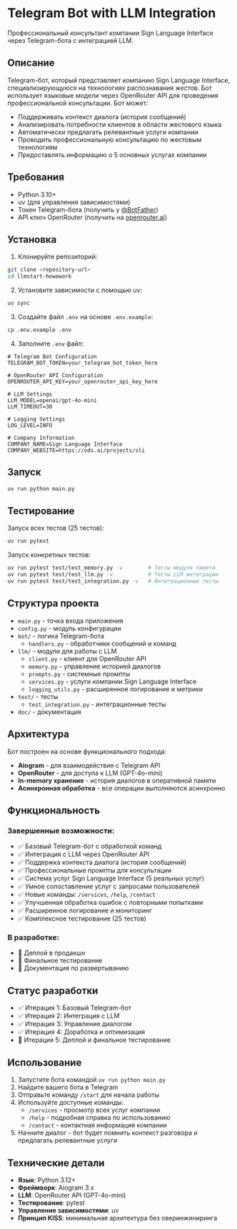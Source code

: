 # Telegram Bot with LLM Integration

Профессиональный консультант компании Sign Language Interface через Telegram-бота с интеграцией LLM.

## Описание

Telegram-бот, который представляет компанию Sign Language Interface, специализирующуюся на технологиях распознавания жестов. Бот использует языковые модели через OpenRouter API для проведения профессиональной консультации. Бот может:

- Поддерживать контекст диалога (история сообщений)
- Анализировать потребности клиентов в области жестового языка
- Автоматически предлагать релевантные услуги компании
- Проводить профессиональную консультацию по жестовым технологиям
- Предоставлять информацию о 5 основных услугах компании

## Требования

- Python 3.10+
- uv (для управления зависимостями)
- Токен Telegram-бота (получить у [@BotFather](https://t.me/BotFather))
- API ключ OpenRouter (получить на [openrouter.ai](https://openrouter.ai))

## Установка

1. Клонируйте репозиторий:
```bash
git clone <repository-url>
cd llmstart-howework
```

2. Установите зависимости с помощью uv:
```bash
uv sync
```

3. Создайте файл `.env` на основе `.env.example`:
```bash
cp .env.example .env
```

4. Заполните `.env` файл:
```env
# Telegram Bot Configuration
TELEGRAM_BOT_TOKEN=your_telegram_bot_token_here

# OpenRouter API Configuration
OPENROUTER_API_KEY=your_openrouter_api_key_here

# LLM Settings
LLM_MODEL=openai/gpt-4o-mini
LLM_TIMEOUT=30

# Logging Settings
LOG_LEVEL=INFO

# Company Information
COMPANY_NAME=Sign Language Interface
COMPANY_WEBSITE=https://ods.ai/projects/sli
```

## Запуск

```bash
uv run python main.py
```

## Тестирование

Запуск всех тестов (25 тестов):
```bash
uv run pytest
```

Запуск конкретных тестов:
```bash
uv run pytest test/test_memory.py -v        # Тесты модуля памяти
uv run pytest test/test_llm.py -v           # Тесты LLM интеграции
uv run pytest test/test_integration.py -v   # Интеграционные тесты
```

## Структура проекта

- `main.py` - точка входа приложения
- `config.py` - модуль конфигурации
- `bot/` - логика Telegram-бота
  - `handlers.py` - обработчики сообщений и команд
- `llm/` - модули для работы с LLM
  - `client.py` - клиент для OpenRouter API
  - `memory.py` - управление историей диалогов
  - `prompts.py` - системные промпты
  - `services.py` - услуги компании Sign Language Interface
  - `logging_utils.py` - расширенное логирование и метрики
- `test/` - тесты
  - `test_integration.py` - интеграционные тесты
- `doc/` - документация

## Архитектура

Бот построен на основе функционального подхода:
- **Aiogram** - для взаимодействия с Telegram API
- **OpenRouter** - для доступа к LLM (GPT-4o-mini)
- **In-memory хранение** - история диалогов в оперативной памяти
- **Асинхронная обработка** - все операции выполняются асинхронно

## Функциональность

### Завершенные возможности:
- ✅ Базовый Telegram-бот с обработкой команд
- ✅ Интеграция с LLM через OpenRouter API
- ✅ Поддержка контекста диалога (история сообщений)
- ✅ Профессиональные промпты для консультации
- ✅ Система услуг Sign Language Interface (5 реальных услуг)
- ✅ Умное сопоставление услуг с запросами пользователей
- ✅ Новые команды: `/services`, `/help`, `/contact`
- ✅ Улучшенная обработка ошибок с повторными попытками
- ✅ Расширенное логирование и мониторинг
- ✅ Комплексное тестирование (25 тестов)

### В разработке:
- 🔄 Деплой в продакшн
- 🔄 Финальное тестирование
- 🔄 Документация по развертыванию

## Статус разработки

- ✅ Итерация 1: Базовый Telegram-бот
- ✅ Итерация 2: Интеграция с LLM
- ✅ Итерация 3: Управление диалогом
- ✅ Итерация 4: Доработка и оптимизация
- 🔄 Итерация 5: Деплой и финальное тестирование

## Использование

1. Запустите бота командой `uv run python main.py`
2. Найдите вашего бота в Telegram
3. Отправьте команду `/start` для начала работы
4. Используйте доступные команды:
   - `/services` - просмотр всех услуг компании
   - `/help` - подробная справка по использованию
   - `/contact` - контактная информация компании
5. Начните диалог - бот будет помнить контекст разговора и предлагать релевантные услуги

## Технические детали

- **Язык**: Python 3.12+
- **Фреймворк**: Aiogram 3.x
- **LLM**: OpenRouter API (GPT-4o-mini)
- **Тестирование**: pytest
- **Управление зависимостями**: uv
- **Принцип KISS**: минимальная архитектура без оверинжиниринга